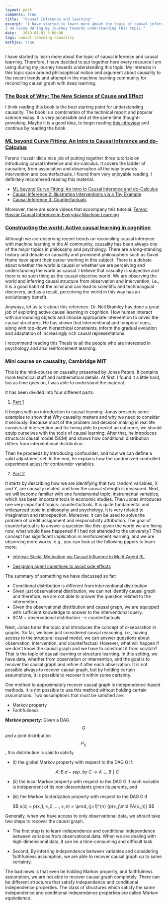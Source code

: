 ```yaml
---
layout: post
comments: true
title:  "Causal Inference and learning"
excerpt: "I have started to learn more about the topic of causal inference and causal learning. Therefore, I have decided to put together here every resource 
I am using during my journey towards understanding this topic."
date:   2019-04-01 5:00:00
tags: causal-learning causality
mathjax: true
---
```


I have started to learn more about the topic of causal inference and causal learning. Therefore, I have decided to put together here every resource I am using during my journey towards understanding this topic. My interests in this topic span around philosophical notion and argument about causality to the recent trends and attempt in the machine learning community for reconciling causal graph with deep learning.

### [The Book of Why: The New Science of Cause and Effect](https://www.amazon.com/Book-Why-Science-Cause-Effect/dp/046509760X)

I think reading this book is the best starting point for understanding causality. The book is a combination of the technical report and popular science essay. It is very accessible and at the same time thought-provoking. Maybe it is a good idea, to begin reading [this intreview](https://www.quantamagazine.org/to-build-truly-intelligent-machines-teach-them-cause-and-effect-20180515/) and continue by reading the book.

### [ML beyond Curve Fitting: An Intro to Causal Inference and do-Calculus](https://www.inference.vc/untitled/)

Ferenc Huszár did a nice job of putting together three tutorials on introducing causal inference and do-calculus. It covers the ladder of causation, from association and observation all the way towards intervention and counterfactuals. I found them very enjoyable reading. I definitely recommend reading this material.

* [ML beyond Curve Fitting: An Intro to Causal Inference and do-Calculus](https://www.inference.vc/untitled/)
* [Causal Inference 2: Illustrating Interventions via a Toy Example](https://www.inference.vc/causal-inference-2-illustrating-interventions-in-a-toy-example/)
* [Causal Inference 3: Counterfactuals](https://www.inference.vc/causal-inference-3-counterfactuals/)

Moreover, there are some videos that accompany this tutorial. [Ferenc Huszár Causal Inference in Everyday Machine Learning](https://youtu.be/HOgx_SBBzn0)


### [Constructing the world: Active causal learning in cognition](https://www.bramleylab.ppls.ed.ac.uk/publication/2017-01-01_bramley2017phdthesis/)

Although we are observing recent trends on reconciling causal inference with machine learning in the AI community, causality has been always one of the major topics in philosophy and psychology. There are a long-standing history and debate on causality and prominent philosophers such as David Hume have spent their career working in this subject. There is a debate about whether the world is causal or whether we are perceiving and understanding the world as causal. I believe that casualty is subjective and there is no such thing as the causal objective world. We are observing the world and inferring causal structure from observation and intervention; i.e., it is a good habit of the mind and can lead to scientific and technological discovery, and as a result, perceiving the world in this way has an evolutionary benefit.

Anyways, let us talk about this reference. Dr. Neil Bramley has done a great job of exploring active causal learning in cognition. How human interact with surrounding objects and choose appropriate intervention to unveil the causal structures. He has shown that interventional and temporal cues, along with top-down hierarchical constraints, inform the gradual evolution and adaptation of increasingly rich causal representations.

I recommend reading this Thesis to all the people who are interested in psychology and also reinforcement learning. 

### Mini course on causality, Cambridge MIT
This is the mini-course on causality presented by Jonas Peters. It contains more technical stuff and mathematical details. At first, I found it a little hard, but as time goes on, I was able to understand the material.

It has been divided into four different parts.

1. [Part 1](https://www.youtube.com/watch?v=zvrcyqcN9Wo)

It begins with an introduction to causal learning. Jonas presents some examples to show that Why causality matters and why we need to consider it seriously. Because most of the problem and decision making in real life consists of intervention and for being able to predict an outcome, we should equip ourselves with the tools of causal learning. After that, he introduces structural causal model (SCM) and shows how conditional distribution differs from interventional distribution. 

Then he proceeds by introducing confounder, and how we can define a valid adjustment set. In the end, he explains how the randomized controlled experiment adjust for confounder variables. 

2. [Part 2](https://youtu.be/bHOGP5o3Vu0)

It starts by describing how we are identifying that two random variables, X and Y, are causally related, and how the causal strength is measured. Next, we will become familiar with one fundamental topic, instrumental variables, which has been important tools in economic studies. Then Jonas introduces one very important topics: counterfactuals. It is quite fundamental and widespread topic in philosophy and psychology. It is very related to imagination and retrospection. Moreover, it can be used to solve the problem of credit assignment and responsibility attribution. The goal of counterfactual is to answer a question like this: given the world we are living now, what would have happened if I had not attended to the university? This concept has significant implication in reinforcement learning, and we are observing more works. e.g., you can look at the following papers to learn more:

- [Intrinsic Social Motivation via Causal Influence in Multi-Agent RL](https://www.media.mit.edu/publications/intrinsic-social-motivation-via-causal-influence-in-multi-agent-rl/)

- [Designing agent incentives to avoid side effects](https://medium.com/@deepmindsafetyresearch/designing-agent-incentives-to-avoid-side-effects-e1ac80ea6107)

The summary of something we have discussed so far:
- Conditional distribution is different from interventional distribution.
- Given just observational distribution, we can not identify causal graph and therefore, we are not able to answer the question related to the intervention.
- Given the observational distribution and causal graph, we are equipped with sufficient knowledge to answer to the interventional query.
- SCM + observational distribution --> counterfactuals

Next, Jonas turns the topic and introduces the concept of d-separation in graphs. So far, we have just considered causal reasoning, i.e., having access to the structural causal model, we can answer questions about observation, intervention, and counterfactual. However, what will happen if we don't know the causal graph and we have to construct it from scratch? That is the topic of causal learning or structure learning. In this setting, we have data, whether from observation or intervention, and the goal is to recover the causal graph and refine if after each observation. It is not possible always to recover causal graph, but by holding certain assumptions, it is possible to recover it within some certainty.

One method to approximately recover causal graph is independence-based methods. It is not possible to use this method without holding certain assumptions. Two assumptions that must be satisfied are:

- Markov property
- Faithfullness

**Markov property**: Given a DAG $$G$$ and a joint distribution $$P_X$$, this distribution is said to satisfy
- (i) the global Markov property with respect to the DAG G if:

    $$ A; B\ d-sep.\ by\ C \rightarrow A \perp B \mid C $$

- (ii) the local Markov property with respect to the DAG G if each variable is independent of its non-descendants given 
its parents, and

- (iii) the Markov factorization property with respect to the DAG G if

$$ p(x) = p(x_1, x_2, ..., x_n) = \prod_{j=1}^{n} {p(x_j\mid PA(x_j))} $$

Generally, when we have access to only observational data, we should take two steps to recover the causal graph.

- The first step is to learn independence and conditional independence between variables from observational data. When we are dealing with high-dimensional data, it can be a time-consuming and difficult task.

- Second, By inferring independence between variables and considering faithfulness assumption, we are able to recover causal graph up to some certainty.

The bad news is that even be holding Markov property, and faithfulness assumption, we are not able to recover causal graph completely. There can be different structures that satisfy independence and conditional independence properties. The class of structures which satisfy the same independence and conditional independence properties are called *Markov equivalence*. 


